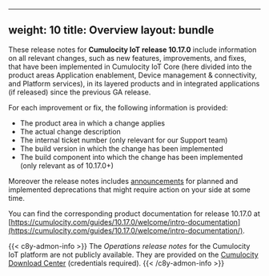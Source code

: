 
---
weight: 10
title: Overview
layout: bundle
---

These release notes for **Cumulocity IoT release 10.17.0** include information on all relevant changes, such as new features, improvements, and fixes, that have been implemented in Cumulocity IoT Core (here divided into the product areas Application enablement, Device management & connectivity, and Platform services), in its layered products and in integrated applications (if released) since the previous GA release.

For each improvement or fix, the following information is provided:

- The product area in which a change applies
- The actual change description
- The internal ticket number (only relevant for our Support team)
- The build version in which the change has been implemented
- The build component into which the change has been implemented (only relevant as of 10.17.0+)

Moreover the release notes includes [announcements](/release-10-17-0/announcements-10-17-0/) for planned and implemented deprecations that might require action on your side at some time.

You can find the corresponding product documentation for release 10.17.0 at [https://cumulocity.com/guides/10.17.0/welcome/intro-documentation](https://cumulocity.com/guides/10.17.0/welcome/intro-documentation/).

{{< c8y-admon-info >}}
The *Operations release notes* for the Cumulocity IoT platform are not publicly available. They are provided on the [Cumulocity Download Center](https://download.cumulocity.com/) (credentials required).
{{< /c8y-admon-info >}}
